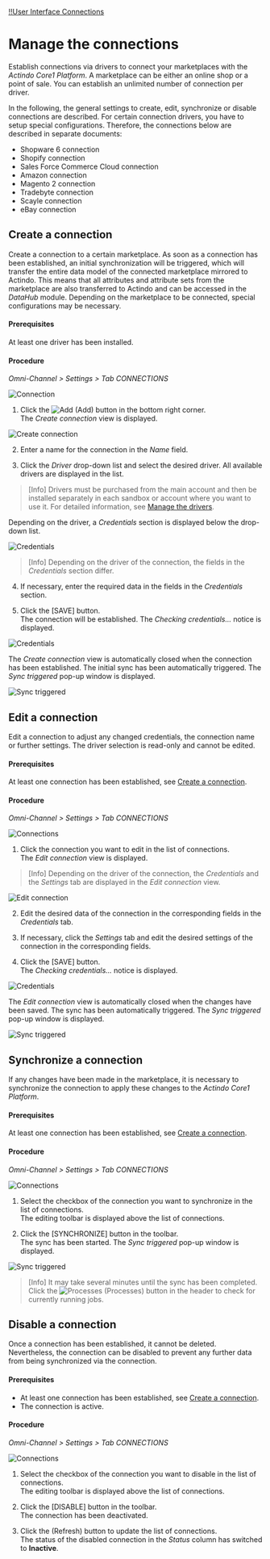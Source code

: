 [!!User Interface Connections](../UserInterface/to_be_completed)

# Manage the connections

Establish connections via drivers to connect your marketplaces with the *Actindo Core1 Platform*. A marketplace can be either an online shop or a point of sale. You can establish an unlimited number of connection per driver.

In the following, the general settings to create, edit, synchronize or disable connections are described. For certain connection drivers, you have to setup special configurations. Therefore, the connections below are described in separate documents:
- Shopware 6 connection
- Shopify connection
- Sales Force Commerce Cloud connection
- Amazon connection
- Magento 2 connection
- Tradebyte connection
- Scayle connection
- eBay connection

[comment]: <> (Links zu Connections einfügen)

## Create a connection

Create a connection to a certain marketplace. As soon as a connection has been established, an initial synchronization will be triggered, which will transfer the entire data model of the connected marketplace mirrored to Actindo. This means that all attributes and attribute sets from the marketplace are also transferred to Actindo and can be accessed in the *DataHub* module. Depending on the marketplace to be connected, special configurations may be necessary.

[comment]: <> (POS auch in eigener Procedure erklären?)

#### Prerequisites

At least one driver has been installed.

#### Procedure

*Omni-Channel > Settings > Tab CONNECTIONS*

![Connection](../../Assets/Screenshots/Channels/Settings/Connections/Connection.png "[Connection]")

1. Click the ![Add](../../Assets/Icons/Plus01.png "[Add]") (Add) button in the bottom right corner.   
  The *Create connection* view is displayed.

  ![Create connection](../../Assets/Screenshots/Channels/Settings/Connections/CreateConnection.png "[Create connection]")

2. Enter a name for the connection in the *Name* field.

3. Click the *Driver* drop-down list and select the desired driver. All available drivers are displayed in the list.   

  > [Info] Drivers must be purchased from the main account and then be installed separately in each sandbox or account where you want to use it. For detailed information, see [Manage the drivers](to_be_completed).

  Depending on the driver, a *Credentials* section is displayed below the drop-down list.

  ![Credentials](../../Assets/Screenshots/Channels/Settings/Connections/Credentials.png "[Credentials]")

  > [Info] Depending on the driver of the connection, the fields in the *Credentials* section differ.

4. If necessary, enter the required data in the fields in the *Credentials* section.

5. Click the [SAVE] button.   
  The connection will be established. The *Checking credentials...* notice is displayed.

  ![Credentials](../../Assets/Screenshots/Channels/Settings/Connections/CheckingCredentials.png "[Credentials]")

  The *Create connection* view is automatically closed when the connection has been established. The initial sync has been automatically triggered. The *Sync triggered* pop-up window is displayed.

  ![Sync triggered](../../Assets/Screenshots/Channels/Settings/Connections/SyncTriggered.png "[Sync triggered]")


## Edit a connection

Edit a connection to adjust any changed credentials, the connection name or further settings. The driver selection is read-only and cannot be edited.

#### Prerequisites

At least one connection has been established, see [Create a connection](#create-a-connection).

#### Procedure

*Omni-Channel > Settings > Tab CONNECTIONS*

![Connections](../../Assets/Screenshots/Channels/Settings/Connections/Connections.png "[Connections]")

1. Click the connection you want to edit in the list of connections.   
  The *Edit connection* view is displayed.

  > [Info] Depending on the driver of the connection, the *Credentials* and the *Settings* tab are displayed in the *Edit connection* view.

  ![Edit connection](../../Assets/Screenshots/Channels/Settings/Connections/EditConnection.png "[Edit connection]")

2. Edit the desired data of the connection in the corresponding fields in the *Credentials* tab.

3. If necessary, click the *Settings* tab and edit the desired settings of the connection in the corresponding fields.

4. Click the [SAVE] button.   
  The *Checking credentials...* notice is displayed.

  ![Credentials](../../Assets/Screenshots/Channels/Settings/Connections/CheckingCredentials.png "[Credentials]")

  The *Edit connection* view is automatically closed when the changes have been saved. The sync has been automatically triggered. The *Sync triggered* pop-up window is displayed.

  ![Sync triggered](../../Assets/Screenshots/Channels/Settings/Connections/SyncTriggered.png "[Sync triggered]")



## Synchronize a connection

If any changes have been made in the marketplace, it is necessary to synchronize the connection to apply these changes to the *Actindo Core1 Platform*.

#### Prerequisites

At least one connection has been established, see [Create a connection](#create-a-connection).

#### Procedure

*Omni-Channel > Settings > Tab CONNECTIONS*

![Connections](../../Assets/Screenshots/Channels/Settings/Connections/Connections.png "[Connections]")

1. Select the checkbox of the connection you want to synchronize in the list of connections.   
  The editing toolbar is displayed above the list of connections.

2. Click the [SYNCHRONIZE] button in the toolbar.   
  The sync has been started. The *Sync triggered* pop-up window is displayed.

  ![Sync triggered](../../Assets/Screenshots/Channels/Settings/Connections/SyncTriggered.png "[Sync triggered]")

  > [Info] It may take several minutes until the sync has been completed. Click the ![Processes](../../Assets/Icons/Process.png "[Processes]") (Processes) button in the header to check for currently running jobs.



## Disable a connection

Once a connection has been established, it cannot be deleted. Nevertheless, the connection can be disabled to prevent any further data from being synchronized via the connection.

#### Prerequisites

- At least one connection has been established, see [Create a connection](#create-a-connection).
- The connection is active.

#### Procedure

*Omni-Channel > Settings > Tab CONNECTIONS*

![Connections](../../Assets/Screenshots/Channels/Settings/Connections/Connections.png "[Connections]")

1. Select the checkbox of the connection you want to disable in the list of connections.   
  The editing toolbar is displayed above the list of connections.

2. Click the [DISABLE] button in the toolbar.   
  The connection has been deactivated.

3. Click the (Refresh) button to update the list of connections.   
  The status of the disabled connection in the *Status* column has switched to **Inactive**.
